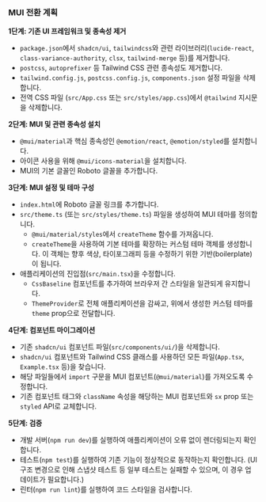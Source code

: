 ### **MUI 전환 계획**

**1단계: 기존 UI 프레임워크 및 종속성 제거**

- `package.json`에서 `shadcn/ui`, `tailwindcss`와 관련 라이브러리(`lucide-react`, `class-variance-authority`, `clsx`, `tailwind-merge` 등)를 제거합니다.
- `postcss`, `autoprefixer` 등 Tailwind CSS 관련 종속성도 제거합니다.
- `tailwind.config.js`, `postcss.config.js`, `components.json` 설정 파일을 삭제합니다.
- 전역 CSS 파일 (`src/App.css` 또는 `src/styles/app.css`)에서 `@tailwind` 지시문을 삭제합니다.

**2단계: MUI 및 관련 종속성 설치**

- `@mui/material`과 핵심 종속성인 `@emotion/react`, `@emotion/styled`를 설치합니다.
- 아이콘 사용을 위해 `@mui/icons-material`을 설치합니다.
- MUI의 기본 글꼴인 Roboto 글꼴을 추가합니다.

**3단계: MUI 설정 및 테마 구성**

- `index.html`에 Roboto 글꼴 링크를 추가합니다.
- `src/theme.ts` (또는 `src/styles/theme.ts`) 파일을 생성하여 MUI 테마를 정의합니다.
  - `@mui/material/styles`에서 `createTheme` 함수를 가져옵니다.
  - `createTheme`을 사용하여 기본 테마를 확장하는 커스텀 테마 객체를 생성합니다. 이 객체는 향후 색상, 타이포그래피 등을 수정하기 위한 기반(boilerplate)이 됩니다.
- 애플리케이션의 진입점(`src/main.tsx`)을 수정합니다.
  - `CssBaseline` 컴포넌트를 추가하여 브라우저 간 스타일을 일관되게 유지합니다.
  - `ThemeProvider`로 전체 애플리케이션을 감싸고, 위에서 생성한 커스텀 테마를 `theme` prop으로 전달합니다.

**4단계: 컴포넌트 마이그레이션**

- 기존 `shadcn/ui` 컴포넌트 파일(`src/components/ui/`)을 삭제합니다.
- `shadcn/ui` 컴포넌트와 Tailwind CSS 클래스를 사용하던 모든 파일(`App.tsx`, `Example.tsx` 등)을 찾습니다.
- 해당 파일들에서 `import` 구문을 MUI 컴포넌트(`@mui/material`)를 가져오도록 수정합니다.
- 기존 컴포넌트 태그와 `className` 속성을 해당하는 MUI 컴포넌트와 `sx` prop 또는 `styled` API로 교체합니다.

**5단계: 검증**

- 개발 서버(`npm run dev`)를 실행하여 애플리케이션이 오류 없이 렌더링되는지 확인합니다.
- 테스트(`npm test`)를 실행하여 기존 기능이 정상적으로 동작하는지 확인합니다. (UI 구조 변경으로 인해 스냅샷 테스트 등 일부 테스트는 실패할 수 있으며, 이 경우 업데이트가 필요합니다.)
- 린터(`npm run lint`)를 실행하여 코드 스타일을 검사합니다.
